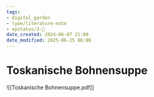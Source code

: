 ```yaml
---
tags: 
- digital_garden
- type/literature-note
- epstatus/3-🌳
date_created: 2024-06-07 21:08
date_modified: 2025-06-25 06:06
---
```

# Toskanische Bohnensuppe

![[Toskanische Bohnensuppe.pdf]]